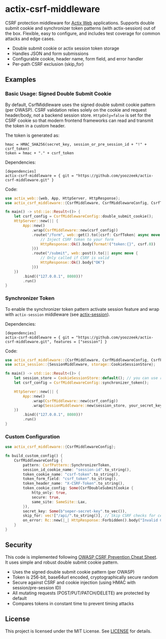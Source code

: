 # actix-csrf-middleware

CSRF protection middleware for [Actix Web](https://github.com/actix/actix-web) applications. Supports double submit
cookie and synchronizer token patterns (with actix-session) out of the box. Flexible, easy to
configure, and includes test coverage for common attacks and edge cases.

- Double submit cookie or actix session token storage
- Handles JSON and form submissions
- Configurable cookie, header name, form field, and error handler
- Per-path CSRF exclusion (skip_for)

## Examples

### Basic Usage: Signed Double Submit Cookie

By default, CsrfMiddleware uses the signed double submit cookie pattern (per OWASP). CSRF validation relies solely on
the cookie and request header/body, not a backend session store. `HttpOnly=false` is set for the CSRF cookie so that
modern frontend frameworks can read and transmit the token in a custom header.

The token is generated as:<br>

```
hmac = HMAC_SHA256(secret_key, session_or_pre_session_id + "!" + csrf_token) 
token = hmac + "." + csrf_token
```

Dependencies:

```
[dependencies]
actix-csrf-middleware = { git = "https://github.com/yoozzeek/actix-csrf-middleware.git" }
```

Code:

```rust
use actix_web::{web, App, HttpServer, HttpResponse};
use actix_csrf_middleware::{CsrfMiddleware, CsrfMiddlewareConfig, CsrfToken};

fn main() -> std::io::Result<()> {
    let csrf_config = CsrfMiddlewareConfig::double_submit_cookie();
    HttpServer::new(|| {
        App::new()
            .wrap(CsrfMiddleware::new(csrf_config))
            .route("/form", web::get().to(|csrf: CsrfToken| async move {
                // Inject CSRF token to your form
                HttpResponse::Ok().body(format!("token:{}", csrf.0))
            }))
            .route("/submit", web::post().to(|| async move {
                // Only called if CSRF is valid
                HttpResponse::Ok().body("OK")
            }))
    })
        .bind(("127.0.0.1", 8080))?
        .run()
}
```

### Synchronizer Token

To enable the synchronizer token pattern activate session feature and wrap with `actix-session` middleware
(see [actix-session](https://docs.rs/actix-session)).

Dependencies:

```
[dependencies]
actix-csrf-middleware = { git = "https://github.com/yoozzeek/actix-csrf-middleware.git", features = ["session"] }
```

Code:

```rust
use actix_csrf_middleware::{CsrfMiddleware, CsrfMiddlewareConfig, CsrfPattern, CsrfToken};
use actix_session::{SessionMiddleware, storage::CookieSessionStore};

fn main() -> std::io::Result<()> {
    let session_store = CookieSessionStore::default(); // you can use redis here
    let csrf_config = CsrfMiddlewareConfig::synchronizer_token();

    HttpServer::new(|| {
        App::new()
            .wrap(CsrfMiddleware::new(csrf_config))
            .wrap(SessionMiddleware::new(session_store, your_secret_key()))
    })
        .bind(("127.0.0.1", 8080))?
        .run()
}
```

### Custom Configuration

```rust
use actix_csrf_middleware::{CsrfMiddlewareConfig};

fn build_custom_config() {
    CsrfMiddlewareConfig {
        pattern: CsrfPattern::SynchronizerToken,
        session_id_cookie_name: "session-id".to_string(),
        token_cookie_name: "csrf-token".to_string(),
        token_form_field: "csrf_token".to_string(),
        token_header_name: "X-CSRF-Token".to_string(),
        token_cookie_config: Some(CsrfDoubleSubmitCookie {
            http_only: true,
            secure: true,
            same_site: SameSite::Lax,
        }),
        secret_key: Some(b"seper-secret-key".to_vec()),
        skip_for: vec!["/api/".to_string()], // Skip CSRF checks for certain paths
        on_error: Rc::new(|_| HttpResponse::Forbidden().body("Invalid CSRF token")),
    }
}
```

## Security

This code is implemented
following [OWASP CSRF Prevention Cheat Sheet](https://cheatsheetseries.owasp.org/cheatsheets/Cross-Site_Request_Forgery_Prevention_Cheat_Sheet.html).
It uses simple and robust double submit cookie pattern.

- Uses the signed double submit cookie pattern (per OWASP)
- Token is 256-bit, base64url encoded, cryptographically secure random
- Secure against CSRF and cookie injection (using HMAC with session/pre-session ID)
- All mutating requests (POST/PUT/PATCH/DELETE) are protected by default
- Compares tokens in constant time to prevent timing attacks

## License

This project is licensed under the MIT License. See [LICENSE](./LICENSE) for details.
